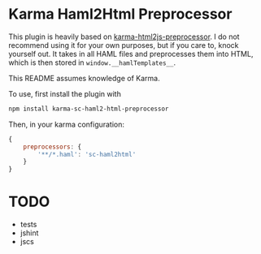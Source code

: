 # Karma Haml2Html Preprocessor
This plugin is heavily based on [karma-html2js-preprocessor](https://github.com/karma-runner/karma-html2js-preprocessor). I do not recommend using it for your own purposes, but if you care to, knock yourself out. It takes in all HAML files and preprocesses them into HTML, which is then stored in `window.__hamlTemplates__`.

This README assumes knowledge of Karma.

To use, first install the plugin with
```bash
npm install karma-sc-haml2-html-preprocessor
```

Then, in your karma configuration:
```javascript
{
    preprocessors: {
        '**/*.haml': 'sc-haml2html'
    }
}
```

# TODO
* tests
* jshint
* jscs
